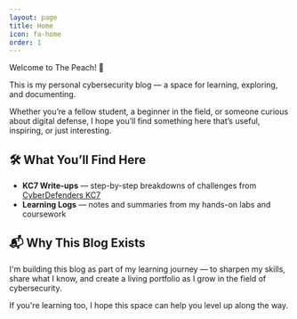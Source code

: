 ```yaml
---
layout: page
title: Home
icon: fa-home
order: 1
---
```


Welcome to The Peach! 🍑  

This is my personal cybersecurity blog — a space for learning, exploring, and documenting.

Whether you’re a fellow student, a beginner in the field, or someone curious about digital defense, I hope you’ll find something here that’s useful, inspiring, or just interesting.

## 🛠 What You’ll Find Here

- **KC7 Write-ups** — step-by-step breakdowns of challenges from [CyberDefenders KC7](https://kc7cyber.com/)
- **Learning Logs** — notes and summaries from my hands-on labs and coursework

## 📬 Why This Blog Exists

I'm building this blog as part of my learning journey — to sharpen my skills, share what I know, and create a living portfolio as I grow in the field of cybersecurity.

If you're learning too, I hope this space can help you level up along the way.